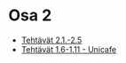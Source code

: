 # Osa 2
* [Tehtävät 2.1.-2.5](/excercises_2_1-2_5)
* [Tehtävät 1.6-1.11 - Unicafe](exercises_2_6-2_10-puhelinluettelo)
